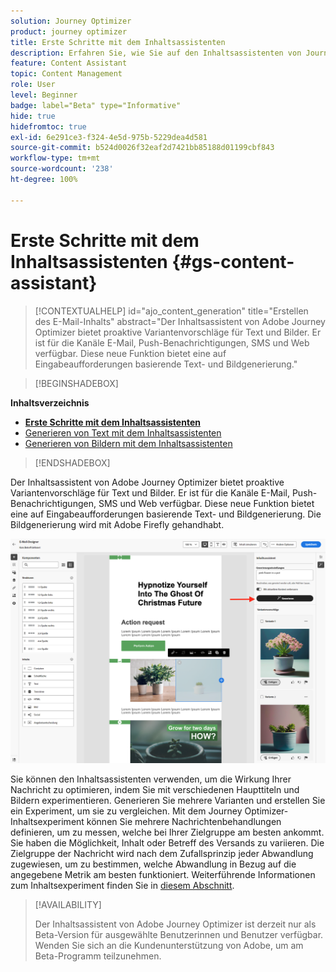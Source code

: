 ```yaml
---
solution: Journey Optimizer
product: journey optimizer
title: Erste Schritte mit dem Inhaltsassistenten
description: Erfahren Sie, wie Sie auf den Inhaltsassistenten von Journey Optimizer zugreifen und mit ihm arbeiten können.
feature: Content Assistant
topic: Content Management
role: User
level: Beginner
badge: label="Beta" type="Informative"
hide: true
hidefromtoc: true
exl-id: 6e291ce3-f324-4e5d-975b-5229dea4d581
source-git-commit: b524d0026f32eaf2d7421bb85188d01199cbf843
workflow-type: tm+mt
source-wordcount: '238'
ht-degree: 100%

---
```


# Erste Schritte mit dem Inhaltsassistenten {#gs-content-assistant}

>[!CONTEXTUALHELP]
>id="ajo_content_generation"
>title="Erstellen des E-Mail-Inhalts"
>abstract="Der Inhaltsassistent von Adobe Journey Optimizer bietet proaktive Variantenvorschläge für Text und Bilder. Er ist für die Kanäle E-Mail, Push-Benachrichtigungen, SMS und Web verfügbar. Diese neue Funktion bietet eine auf Eingabeaufforderungen basierende Text- und Bildgenerierung."


>[!BEGINSHADEBOX]

**Inhaltsverzeichnis**

* **[Erste Schritte mit dem Inhaltsassistenten](gs-generative.md)**
* [Generieren von Text mit dem Inhaltsassistenten](generative-content.md)
* [Generieren von Bildern mit dem Inhaltsassistenten](generative-image.md)

>[!ENDSHADEBOX]


Der Inhaltsassistent von Adobe Journey Optimizer bietet proaktive Variantenvorschläge für Text und Bilder. Er ist für die Kanäle E-Mail, Push-Benachrichtigungen, SMS und Web verfügbar. Diese neue Funktion bietet eine auf Eingabeaufforderungen basierende Text- und Bildgenerierung. Die Bildgenerierung wird mit Adobe Firefly gehandhabt.

![](assets/image-gen-ai.png)



Sie können den Inhaltsassistenten verwenden, um die Wirkung Ihrer Nachricht zu optimieren, indem Sie mit verschiedenen Haupttiteln und Bildern experimentieren. Generieren Sie mehrere Varianten und erstellen Sie ein Experiment, um sie zu vergleichen. Mit dem Journey Optimizer-Inhaltsexperiment können Sie mehrere Nachrichtenbehandlungen definieren, um zu messen, welche bei Ihrer Zielgruppe am besten ankommt. Sie haben die Möglichkeit, Inhalt oder Betreff des Versands zu variieren. Die Zielgruppe der Nachricht wird nach dem Zufallsprinzip jeder Abwandlung zugewiesen, um zu bestimmen, welche Abwandlung in Bezug auf die angegebene Metrik am besten funktioniert. Weiterführende Informationen zum Inhaltsexperiment finden Sie in [diesem Abschnitt](../campaigns/content-experiment.md).


>[!AVAILABILITY]
>
>Der Inhaltsassistent von Adobe Journey Optimizer ist derzeit nur als Beta-Version für ausgewählte Benutzerinnen und Benutzer verfügbar. Wenden Sie sich an die Kundenunterstützung von Adobe, um am Beta-Programm teilzunehmen.
